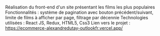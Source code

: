 Réalisation du front-end d'un site présentant les films les plus populaires
Fonctionnalités : système de pagination avec bouton précédent/suivant, limite de films à afficher par page, filtrage par décennie
Technologies utilisées : React JS, Redux, HTML5, Css3
Lien vers le projet :  https://ecommerce-alexandredutay-outlookfr.vercel.app/

